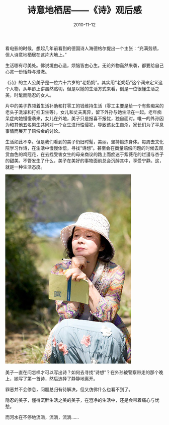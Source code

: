 ﻿---
title: "诗意地栖居——《诗》观后感"
date: 2010-11-12
categories: 
  - "movies"
tags: 
  - "诗意"
---

看电影的时候，想起几年前看到的德国诗人海德格尔提出一个主张：“充满劳绩，但人诗意地栖居在这片大地上。”

生活哪有尽美处。佛说境由心造，烦恼皆由心生。无论外物轰然来袭，都要给自己心灵一份恬静与澄澈。

《诗》的主人公美子是一位六十六岁的“老奶奶”。其实用“老奶奶”这个词来定义这个人物，从年龄上讲虽然贴切，但是以她的生活方式来看，倒是一位很懂生活之美，时髦而隐忍的女人。

片中的美子靠领着生活补助和打零工的钱维持生活（零工主要是给一个有些痴呆的老头子洗澡和打扫卫生等），女儿和丈夫离异，留下外孙与她生活在一起。老年痴呆症向她慢慢袭来，女儿在外地，美子只是报喜不报忧，独自面对。唯一的外孙因为和其他五名男生共同对一个女生进行性侵犯，导致该女生自杀，家长们为了平息事情而展开了赔偿金的讨论。

生活如此不幸。但是我们看到的美子仍旧时髦，美丽，坚持锻炼身体。每周去文化院学习作诗，在生活中慢慢体悟，寻找“诗想”。甚至会在商量赔偿问题的时候去观赏血色的鸡冠花，在去找受害女生的母亲商议的路上而痴迷于紫薇花的烂漫与杏子的甜美。不管发生了什么，美子在美好的事物面前总会沉醉其中，享受宁静。这，就是一种生活态度。

![p450176394](/images/5169450734_18b0493ff4_z.jpg)

美子一直在问怎样才可以写出诗？如何去寻找“诗想”？在外孙被警察带走的那个晚上，她写了第一首诗，然后选择了静静地离开。

罪恶并不会停息，问题总归有待解决，但又仿佛什么也看不到了。

隐忍的美子，懂得沉醉生活之美的美子，在澄净的生活中，还是会带着痛心与忧愁。

而河水在不停地流淌，流淌，流淌……
